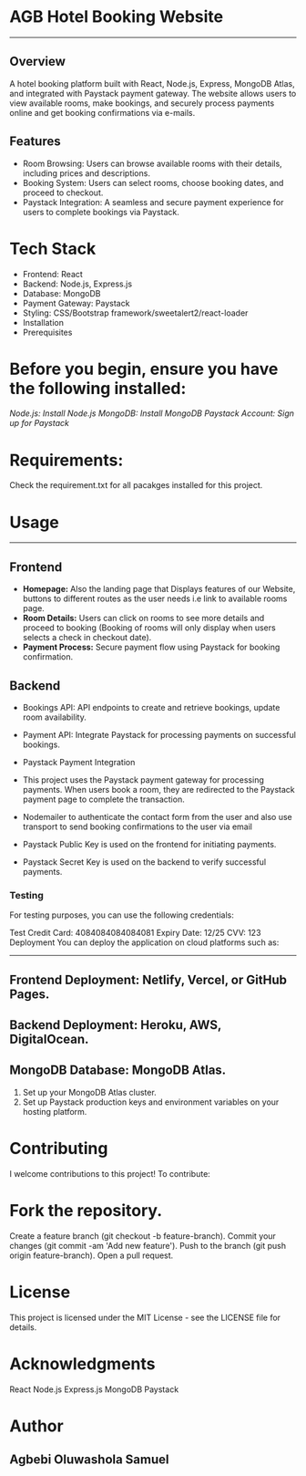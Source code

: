 # AGB Hotel Booking Website
***
## Overview
A hotel booking platform built with React, Node.js, Express, MongoDB Atlas, and integrated with Paystack payment gateway.
The website allows users to view available rooms, make bookings, and securely process payments online and get booking confirmations via e-mails.

## Features
- Room Browsing: Users can browse available rooms with their details, including prices and descriptions.
- Booking System: Users can select rooms, choose booking dates, and proceed to checkout.
- Paystack Integration: A seamless and secure payment experience for users to complete bookings via Paystack.

# Tech Stack
* Frontend: React
* Backend: Node.js, Express.js
* Database: MongoDB
* Payment Gateway: Paystack
* Styling: CSS/Bootstrap framework/sweetalert2/react-loader
* Installation
* Prerequisites
# Before you begin, ensure you have the following installed:

*Node.js: Install Node.js*
*MongoDB: Install MongoDB*
*Paystack Account: Sign up for Paystack*

# Requirements:
Check the requirement.txt for all pacakges installed for this project.

# Usage
***
## Frontend
- **Homepage:** Also the landing page that Displays features of our Website, buttons to different routes as the user needs i.e link to available rooms page.
- **Room Details:** Users can click on rooms to see more details and proceed to booking (Booking of rooms will only display when users selects a check in checkout date).
- **Payment Process:** Secure payment flow using Paystack for booking confirmation.

## Backend

- Bookings API: API endpoints to create and retrieve bookings, update room availability.
- Payment API: Integrate Paystack for processing payments on successful bookings.
- Paystack Payment Integration
- This project uses the Paystack payment gateway for processing payments. When users book a room, they are redirected to the Paystack payment page to complete the transaction.
- Nodemailer to authenticate the contact form from the user and also use transport to send booking confirmations to the user via email

- Paystack Public Key is used on the frontend for initiating payments.
- Paystack Secret Key is used on the backend to verify successful payments.

### Testing
For testing purposes, you can use the following credentials:

Test Credit Card: 4084084084084081
Expiry Date: 12/25
CVV: 123
Deployment
You can deploy the application on cloud platforms such as:

***
## Frontend Deployment: Netlify, Vercel, or GitHub Pages.
## Backend Deployment: Heroku, AWS, DigitalOcean.
## MongoDB Database: MongoDB Atlas.
1. Set up your MongoDB Atlas cluster.
2. Set up Paystack production keys and environment variables on your hosting platform.

# Contributing
I welcome contributions to this project! To contribute:

# Fork the repository.
Create a feature branch (git checkout -b feature-branch).
Commit your changes (git commit -am 'Add new feature').
Push to the branch (git push origin feature-branch).
Open a pull request.

# License
This project is licensed under the MIT License - see the LICENSE file for details.

# Acknowledgments
React
Node.js
Express.js
MongoDB
Paystack

# Author
## Agbebi Oluwashola Samuel
